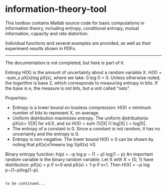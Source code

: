 # information-theory-tool
This toolbox contains Matlab source code for basic computations in information theory, including entropy, conditional entropy,  mutual information, capacity and rate distortion.

Individual functions and several examples are provided, as well as their experiment results shown in PDFs.


-----------------------------------------------------------------------------------------------------------------------------------
The documentation is not completed, but here is part of it. 

Entropy H(X) is the amount of uncertainty about a random variable X.
H(X) = -sum_x  pX(x)log pX(x), where we take: 0 log 0 = 0. Unless otherwise noted, the logarithm is base 2, which corresponds to measuring entropy in bits. If the base is e, the measure is not bits, but a unit called “nats”.

Properties:
-   Entropy is a lower bound on lossless compression: H(X) ≤ minimum number of bits to represent X, on average.
-   Uniform distribution maximizes entropy. The uniform distributionis pX(x)= 1/|X| for x∈X, 
    and so H(X) = sum (1/|X| )( log|X| ) = log|X|.
-   The entropy of a constant is 0. Since a constant is not random, it has no uncertainty and the entropy is 0.
-   Entropy is non-negative. The lower bound H(X) ≥ 0 can be shown by noting that pX(x)≤1means log 1/pX(x) ≥0.

Binary entropy function: h(p) = −p log p − (1 − p) log(1 − p)
An important random variable is the binary random variable. Let X with X = {0, 1} have distribution: 
pX(x) = p if x=0 and pX(x) = 1-p if x=1. Then H(X) = −p log p−(1−p)log(1−p).

                                                                                                                                        to be continued...

